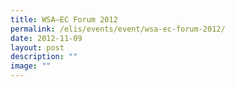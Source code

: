 ```yaml
---
title: WSA—EC Forum 2012
permalink: /elis/events/event/wsa-ec-forum-2012/
date: 2012-11-09
layout: post
description: ""
image: ""
---
```

